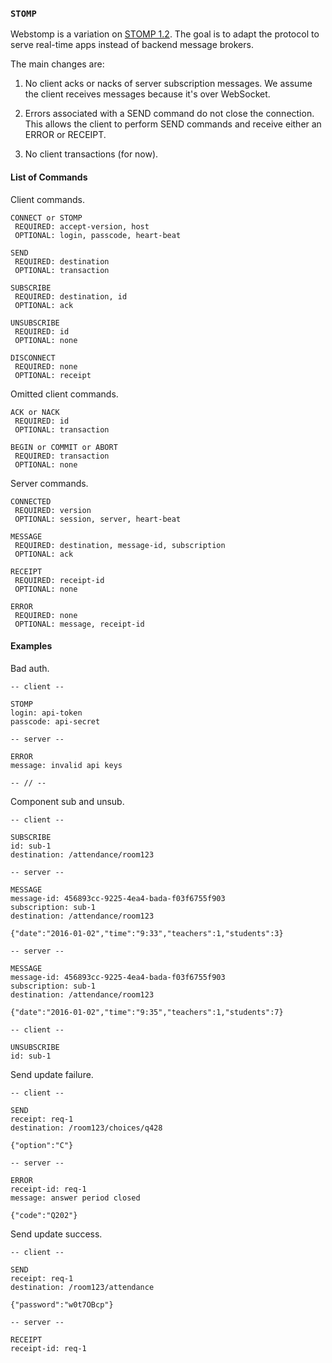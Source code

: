 ### `STOMP`

Webstomp is a variation on [STOMP 1.2](https://stomp.github.io/stomp-specification-1.2.html). The goal is to adapt the protocol to serve real-time apps instead of backend message brokers. 

The main changes are:

1. No client acks or nacks of server subscription messages. We assume the client receives messages because it's over WebSocket. 

2. Errors associated with a SEND command do not close the connection. This allows the client to perform SEND commands and receive either an ERROR or RECEIPT. 

3. No client transactions (for now). 

#### List of Commands

Client commands.

```
CONNECT or STOMP
 REQUIRED: accept-version, host
 OPTIONAL: login, passcode, heart-beat

SEND
 REQUIRED: destination
 OPTIONAL: transaction

SUBSCRIBE
 REQUIRED: destination, id
 OPTIONAL: ack

UNSUBSCRIBE
 REQUIRED: id
 OPTIONAL: none

DISCONNECT
 REQUIRED: none
 OPTIONAL: receipt
```

Omitted client commands.

```
ACK or NACK
 REQUIRED: id
 OPTIONAL: transaction

BEGIN or COMMIT or ABORT
 REQUIRED: transaction
 OPTIONAL: none
```

Server commands.

```
CONNECTED
 REQUIRED: version
 OPTIONAL: session, server, heart-beat

MESSAGE
 REQUIRED: destination, message-id, subscription
 OPTIONAL: ack

RECEIPT
 REQUIRED: receipt-id
 OPTIONAL: none

ERROR
 REQUIRED: none
 OPTIONAL: message, receipt-id
```

#### Examples

Bad auth.

```
-- client --

STOMP
login: api-token
passcode: api-secret

-- server --

ERROR
message: invalid api keys

-- // --
```

Component sub and unsub.

```
-- client --

SUBSCRIBE
id: sub-1
destination: /attendance/room123

-- server --

MESSAGE
message-id: 456893cc-9225-4ea4-bada-f03f6755f903
subscription: sub-1
destination: /attendance/room123

{"date":"2016-01-02","time":"9:33","teachers":1,"students":3}

-- server --

MESSAGE
message-id: 456893cc-9225-4ea4-bada-f03f6755f903
subscription: sub-1
destination: /attendance/room123

{"date":"2016-01-02","time":"9:35","teachers":1,"students":7}

-- client --

UNSUBSCRIBE
id: sub-1
```

Send update failure.

```
-- client --

SEND
receipt: req-1
destination: /room123/choices/q428

{"option":"C"}

-- server --

ERROR
receipt-id: req-1
message: answer period closed

{"code":"Q202"}
```

Send update success.

```
-- client --

SEND
receipt: req-1
destination: /room123/attendance

{"password":"w0t7OBcp"}

-- server --

RECEIPT
receipt-id: req-1
```
